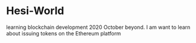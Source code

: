 # Hesi-World
learning blockchain development 2020 October beyond.
I am want to learn about issuing tokens on the Ethereum platform
